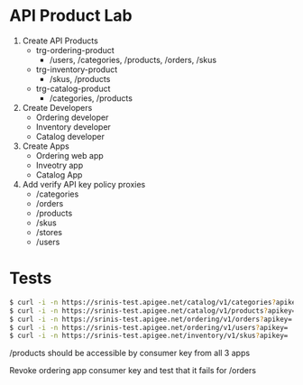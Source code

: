 # API Product Lab

1. Create API Products
	- trg-ordering-product
		+ /users, /categories, /products, /orders, /skus
	- trg-inventory-product
		+ /skus, /products
	- trg-catalog-product
		+ /categories, /products
2. Create Developers
	- Ordering developer
	- Inventory developer
	- Catalog developer
3. Create Apps
	- Ordering web app
	- Inveotry app
	- Catalog App
4. Add verify API key policy proxies
	- /categories
	- /orders
	- /products
	- /skus
	- /stores
	- /users


# Tests

```bash
$ curl -i -n https://srinis-test.apigee.net/catalog/v1/categories?apikey=
$ curl -i -n https://srinis-test.apigee.net/catalog/v1/products?apikey=
$ curl -i -n https://srinis-test.apigee.net/ordering/v1/orders?apikey=
$ curl -i -n https://srinis-test.apigee.net/ordering/v1/users?apikey=
$ curl -i -n https://srinis-test.apigee.net/inventory/v1/skus?apikey=
```

/products should be accessible by consumer key from all 3 apps

Revoke ordering app consumer key and test that it fails for /orders